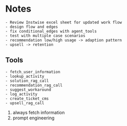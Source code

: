 # Notes

    - Review Instwise excel sheet for updated work flow
    - design flow and edges
    - fix conditional_edges with agent_tools
    - test with multiple case scenarios
    - recommendation low/high usage -> adaption pattern
    - upsell -> retention

## Tools

    - fetch_user_information
    - lookup_activity
    - solution_rag_call
    - recommendation_rag_call
    - suggest_workaround
    - log_activity
    - create_ticket_cms
    - upsell_rag_call
    
1. always fetch information
2. prompt engineering
